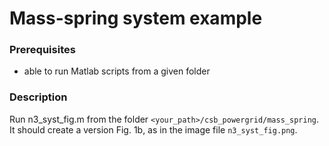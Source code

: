 # Mass-spring system example

### Prerequisites
- able to run Matlab scripts from a given folder

### Description

Run n3_syst_fig.m from the folder `<your_path>/csb_powergrid/mass_spring`.  It should create a version Fig. 1b, as in the image file `n3_syst_fig.png`.
